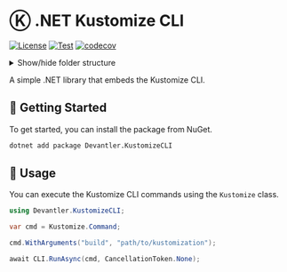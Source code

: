 # Ⓚ .NET Kustomize CLI

[![License](https://img.shields.io/badge/License-Apache_2.0-blue.svg)](https://opensource.org/licenses/Apache-2.0)
[![Test](https://github.com/devantler/dotnet-kustomize-cli/actions/workflows/test.yaml/badge.svg)](https://github.com/devantler/dotnet-kustomize-cli/actions/workflows/test.yaml)
[![codecov](https://codecov.io/gh/devantler/dotnet-kustomize-cli/graph/badge.svg?token=RhQPb4fE7z)](https://codecov.io/gh/devantler/dotnet-kustomize-cli)

<details>
  <summary>Show/hide folder structure</summary>

<!-- readme-tree start -->
```
.
├── .github
│   ├── scripts
│   └── workflows
├── Devantler.KustomizeCLI
│   └── runtimes
│       ├── linux-arm64
│       │   └── native
│       ├── linux-x64
│       │   └── native
│       ├── osx-arm64
│       │   └── native
│       ├── osx-x64
│       │   └── native
│       ├── win-arm64
│       │   └── native
│       └── win-x64
│           └── native
└── Devantler.KustomizeCLI.Tests
    └── KustomizeTests

19 directories
```
<!-- readme-tree end -->

</details>

A simple .NET library that embeds the Kustomize CLI.

## 🚀 Getting Started

To get started, you can install the package from NuGet.

```bash
dotnet add package Devantler.KustomizeCLI
```

## 📝 Usage

You can execute the Kustomize CLI commands using the `Kustomize` class.

```csharp
using Devantler.KustomizeCLI;

var cmd = Kustomize.Command;

cmd.WithArguments("build", "path/to/kustomization");

await CLI.RunAsync(cmd, CancellationToken.None);
```

